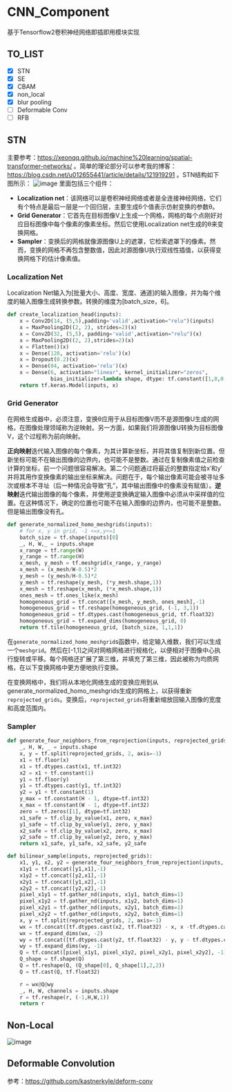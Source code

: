 # CNN_Component
基于Tensorflow2卷积神经网络即插即用模块实现

## TO_LIST
- [x] STN
- [x] SE
- [x] CBAM
- [x] non_local
- [x] blur pooling
- [ ] Deformable Conv
- [ ] RFB

## STN
主要参考：https://xeonqq.github.io/machine%20learning/spatial-transformer-networks/ 。简单的理论部分可以参考我的博客：https://blog.csdn.net/u012655441/article/details/121919291 。STN结构如下图所示：
![image](https://user-images.githubusercontent.com/27406337/145952361-5d738cbc-ca73-40ce-bd89-4244b81358d6.png)
里面包括三个组件：
- **Localization net**：该网络可以是卷积神经网络或者是全连接神经网络，它们有个特点是最后一层是一个回归层，主要生成6个值表示仿射变换的参数θ。
- **Grid Generator**：它首先在目标图像V上生成一个网格，网格的每个点刚好对应目标图像中每个像素的像素坐标。然后它使用Localization net生成的θ来变换网格。
- **Sampler**：变换后的网格就像源图像U上的遮罩，它检索遮罩下的像素。然而，变换的网格不再包含整数值，因此对源图像U执行双线性插值，以获得变换网格下的估计像素值。

### Localization Net

Localization Net输入为\[批量大小、高度、宽度、通道]的输入图像，并为每个维度的输入图像生成转换参数。转换的维度为\[batch_size，6]。
```python
def create_localization_head(inputs):
    x = Conv2D(14, (5,5),padding='valid',activation="relu")(inputs)
    x = MaxPooling2D((2, 2), strides=2)(x)
    x = Conv2D(32, (5,5), padding='valid',activation="relu")(x)
    x = MaxPooling2D((2, 2),strides=2)(x)
    x = Flatten()(x)    
    x = Dense(120, activation='relu')(x)
    x = Dropout(0.2)(x)
    x = Dense(84, activation='relu')(x)
    x = Dense(6, activation="linear", kernel_initializer="zeros",
              bias_initializer=lambda shape, dtype: tf.constant([1,0,0,0,1,0], dtype=dtype))(x) # 6 elements to describe the transformation
    return tf.keras.Model(inputs, x)
```

### Grid Generator

在网格生成器中，必须注意，变换θ应用于从目标图像V而不是源图像U生成的网格，在图像处理领域称为逆映射。另一方面，如果我们将源图像U转换为目标图像V，这个过程称为前向映射。

**正向映射**迭代输入图像的每个像素，为其计算新坐标，并将其值复制到新位置。但新坐标可能不在输出图像的边界内，也可能不是整数。通过在复制像素值之前检查计算的坐标，前一个问题很容易解决。第二个问题通过将最近的整数指定给x′和y′并将其用作变换像素的输出坐标来解决。问题在于，每个输出像素可能会被寻址多次或根本不寻址（后一种情况会导致“孔”，其中输出图像中的像素没有赋值）。**逆映射**迭代输出图像的每个像素，并使用逆变换确定输入图像中必须从中采样值的位置。在这种情况下，确定的位置也可能不在输入图像的边界内，也可能不是整数。但是输出图像没有孔。

```python
def generate_normalized_homo_meshgrids(inputs):
    # for x, y in grid, -1 <=x,y<=1
    batch_size = tf.shape(inputs)[0]
    _, H, W,_ = inputs.shape
    x_range = tf.range(W)
    y_range = tf.range(H) 
    x_mesh, y_mesh = tf.meshgrid(x_range, y_range)
    x_mesh = (x_mesh/W-0.5)*2
    y_mesh = (y_mesh/H-0.5)*2
    y_mesh = tf.reshape(y_mesh, (*y_mesh.shape,1))
    x_mesh = tf.reshape(x_mesh, (*x_mesh.shape,1))
    ones_mesh = tf.ones_like(x_mesh)
    homogeneous_grid = tf.concat([x_mesh, y_mesh, ones_mesh],-1)
    homogeneous_grid = tf.reshape(homogeneous_grid, (-1, 3,1))
    homogeneous_grid = tf.dtypes.cast(homogeneous_grid, tf.float32)
    homogeneous_grid = tf.expand_dims(homogeneous_grid, 0)
    return tf.tile(homogeneous_grid, [batch_size, 1,1,1])
```

在```generate_normalized_homo_meshgrid```s函数中，给定输入维数，我们可以生成一个```meshgrid```。然后在[-1,1]之间对网格网格进行规格化，以便相对于图像中心执行旋转或平移。每个网格还扩展了第三维，并填充了第三维，因此被称为均质网格，在以下变换网格中更方便地执行变换。

在变换网格中，我们将从本地化网络生成的变换应用到从generate_normalized_homo_meshgrids生成的网格上，以获得重新```reprojected_grids```。变换后，```reprojected_grids```将重新缩放回输入图像的宽度和高度范围内。

### Sampler
```python
def generate_four_neighbors_from_reprojection(inputs, reprojected_grids):
    _, H, W, _ = inputs.shape
    x, y = tf.split(reprojected_grids, 2, axis=-1)
    x1 = tf.floor(x)
    x1 = tf.dtypes.cast(x1, tf.int32)
    x2 = x1 + tf.constant(1) 
    y1 = tf.floor(y)
    y1 = tf.dtypes.cast(y1, tf.int32)
    y2 = y1 + tf.constant(1) 
    y_max = tf.constant(H - 1, dtype=tf.int32)
    x_max = tf.constant(W - 1, dtype=tf.int32)
    zero = tf.zeros([1], dtype=tf.int32)
    x1_safe = tf.clip_by_value(x1, zero, x_max)
    y1_safe = tf.clip_by_value(y1, zero, y_max)
    x2_safe = tf.clip_by_value(x2, zero, x_max)
    y2_safe = tf.clip_by_value(y2, zero, y_max)
    return x1_safe, y1_safe, x2_safe, y2_safe

def bilinear_sample(inputs, reprojected_grids):
    x1, y1, x2, y2 = generate_four_neighbors_from_reprojection(inputs, reprojected_grids)
    x1y1 = tf.concat([y1,x1],-1)
    x1y2 = tf.concat([y2,x1],-1)
    x2y1 = tf.concat([y1,x2],-1)
    x2y2 = tf.concat([y2,x2],-1)
    pixel_x1y1 = tf.gather_nd(inputs, x1y1, batch_dims=1)
    pixel_x1y2 = tf.gather_nd(inputs, x1y2, batch_dims=1)
    pixel_x2y1 = tf.gather_nd(inputs, x2y1, batch_dims=1)
    pixel_x2y2 = tf.gather_nd(inputs, x2y2, batch_dims=1)
    x, y = tf.split(reprojected_grids, 2, axis=-1)
    wx = tf.concat([tf.dtypes.cast(x2, tf.float32) - x, x -tf.dtypes.cast(x1, tf.float32)],-1)
    wx = tf.expand_dims(wx, -2)
    wy = tf.concat([tf.dtypes.cast(y2, tf.float32) - y, y - tf.dtypes.cast(y1, tf.float32)],-1)
    wy = tf.expand_dims(wy, -1)
    Q = tf.concat([pixel_x1y1, pixel_x1y2, pixel_x2y1, pixel_x2y2], -1)
    Q_shape = tf.shape(Q)
    Q = tf.reshape(Q, (Q_shape[0], Q_shape[1],2,2))
    Q = tf.cast(Q, tf.float32)

    r = wx@Q@wy
    _, H, W, channels = inputs.shape
    r = tf.reshape(r, (-1,H,W,1))
    return r
```

## Non-Local
![image](https://user-images.githubusercontent.com/27406337/146329854-5e1f5d7c-b69d-493e-8f88-60019b0eaae8.png)


## Deformable Convolution

参考：https://github.com/kastnerkyle/deform-conv
